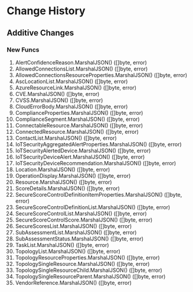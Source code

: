 # Change History

## Additive Changes

### New Funcs

1. AlertConfidenceReason.MarshalJSON() ([]byte, error)
1. AllowedConnectionsList.MarshalJSON() ([]byte, error)
1. AllowedConnectionsResourceProperties.MarshalJSON() ([]byte, error)
1. AscLocationList.MarshalJSON() ([]byte, error)
1. AzureResourceLink.MarshalJSON() ([]byte, error)
1. CVE.MarshalJSON() ([]byte, error)
1. CVSS.MarshalJSON() ([]byte, error)
1. CloudErrorBody.MarshalJSON() ([]byte, error)
1. ComplianceProperties.MarshalJSON() ([]byte, error)
1. ComplianceSegment.MarshalJSON() ([]byte, error)
1. ConnectableResource.MarshalJSON() ([]byte, error)
1. ConnectedResource.MarshalJSON() ([]byte, error)
1. ContactList.MarshalJSON() ([]byte, error)
1. IoTSecurityAggregatedAlertProperties.MarshalJSON() ([]byte, error)
1. IoTSecurityAlertedDevice.MarshalJSON() ([]byte, error)
1. IoTSecurityDeviceAlert.MarshalJSON() ([]byte, error)
1. IoTSecurityDeviceRecommendation.MarshalJSON() ([]byte, error)
1. Location.MarshalJSON() ([]byte, error)
1. OperationDisplay.MarshalJSON() ([]byte, error)
1. Resource.MarshalJSON() ([]byte, error)
1. ScoreDetails.MarshalJSON() ([]byte, error)
1. SecureScoreControlDefinitionItemProperties.MarshalJSON() ([]byte, error)
1. SecureScoreControlDefinitionList.MarshalJSON() ([]byte, error)
1. SecureScoreControlList.MarshalJSON() ([]byte, error)
1. SecureScoreControlScore.MarshalJSON() ([]byte, error)
1. SecureScoresList.MarshalJSON() ([]byte, error)
1. SubAssessmentList.MarshalJSON() ([]byte, error)
1. SubAssessmentStatus.MarshalJSON() ([]byte, error)
1. TaskList.MarshalJSON() ([]byte, error)
1. TopologyList.MarshalJSON() ([]byte, error)
1. TopologyResourceProperties.MarshalJSON() ([]byte, error)
1. TopologySingleResource.MarshalJSON() ([]byte, error)
1. TopologySingleResourceChild.MarshalJSON() ([]byte, error)
1. TopologySingleResourceParent.MarshalJSON() ([]byte, error)
1. VendorReference.MarshalJSON() ([]byte, error)
